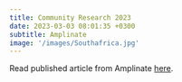 ```yaml
---
title: Community Research 2023
date: 2023-03-03 08:01:35 +0300
subtitle: Amplinate
image: '/images/Southafrica.jpg'
---
```


Read published article from Amplinate [here](https://www.amplinate.com/techcasestudies/building-community-in-south-africa).